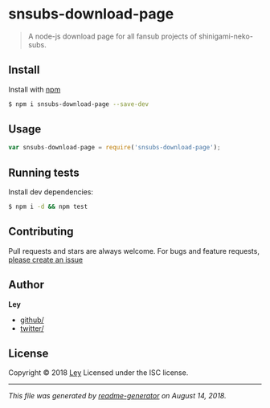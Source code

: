 # snsubs-download-page

> A node-js download page for all fansub projects of shinigami-neko-subs.

## Install

Install with [npm](https://www.npmjs.com/)

```sh
$ npm i snsubs-download-page --save-dev
```

## Usage

```js
var snsubs-download-page = require('snsubs-download-page');
```

## Running tests

Install dev dependencies:

```sh
$ npm i -d && npm test
```

## Contributing

Pull requests and stars are always welcome. For bugs and feature requests, [please create an issue](https://github.com/Ley21/snsubs-download-page/issues)

## Author

**Ley**

* [github/](https://github.com/)
* [twitter/](http://twitter.com/)

## License

Copyright © 2018 [Ley](#Ley)
Licensed under the ISC license.

***

_This file was generated by [readme-generator](https://github.com/jonschlinkert/readme-generator) on August 14, 2018._
